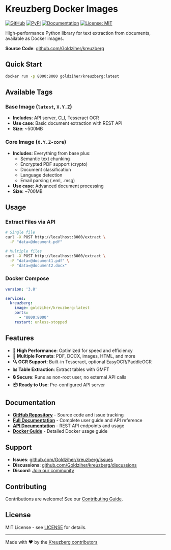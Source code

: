 # Kreuzberg Docker Images

[![GitHub](https://img.shields.io/badge/GitHub-Goldziher%2Fkreuzberg-blue)](https://github.com/Goldziher/kreuzberg)
[![PyPI](https://badge.fury.io/py/kreuzberg.svg)](https://badge.fury.io/py/kreuzberg)
[![Documentation](https://img.shields.io/badge/docs-GitHub_Pages-blue)](https://goldziher.github.io/kreuzberg/)
[![License: MIT](https://img.shields.io/badge/License-MIT-yellow.svg)](https://github.com/Goldziher/kreuzberg/blob/main/LICENSE)

High-performance Python library for text extraction from documents, available as Docker images.

**Source Code**: [github.com/Goldziher/kreuzberg](https://github.com/Goldziher/kreuzberg)

## Quick Start

```bash
docker run -p 8000:8000 goldziher/kreuzberg:latest
```

## Available Tags

### Base Image (`latest`, `X.Y.Z`)

- **Includes**: API server, CLI, Tesseract OCR
- **Use case**: Basic document extraction with REST API
- **Size**: ~500MB

### Core Image (`X.Y.Z-core`)

- **Includes**: Everything from base plus:
    - Semantic text chunking
    - Encrypted PDF support (crypto)
    - Document classification
    - Language detection
    - Email parsing (.eml, .msg)
- **Use case**: Advanced document processing
- **Size**: ~700MB

## Usage

### Extract Files via API

```bash
# Single file
curl -X POST http://localhost:8000/extract \
  -F "data=@document.pdf"

# Multiple files
curl -X POST http://localhost:8000/extract \
  -F "data=@document1.pdf" \
  -F "data=@document2.docx"
```

### Docker Compose

```yaml
version: '3.8'

services:
  kreuzberg:
    image: goldziher/kreuzberg:latest
    ports:
      - "8000:8000"
    restart: unless-stopped
```

## Features

- **🚀 High Performance**: Optimized for speed and efficiency
- **📄 Multiple Formats**: PDF, DOCX, images, HTML, and more
- **🔍 OCR Support**: Built-in Tesseract, optional EasyOCR/PaddleOCR
- **📊 Table Extraction**: Extract tables with GMFT
- **🔒 Secure**: Runs as non-root user, no external API calls
- **📦 Ready to Use**: Pre-configured API server

## Documentation

- **[GitHub Repository](https://github.com/Goldziher/kreuzberg)** - Source code and issue tracking
- **[Full Documentation](https://goldziher.github.io/kreuzberg/)** - Complete user guide and API reference
- **[API Documentation](https://goldziher.github.io/kreuzberg/user-guide/api-server/)** - REST API endpoints and usage
- **[Docker Guide](https://goldziher.github.io/kreuzberg/user-guide/docker/)** - Detailed Docker usage guide

## Support

- **Issues**: [github.com/Goldziher/kreuzberg/issues](https://github.com/Goldziher/kreuzberg/issues)
- **Discussions**: [github.com/Goldziher/kreuzberg/discussions](https://github.com/Goldziher/kreuzberg/discussions)
- **Discord**: [Join our community](https://discord.gg/pXxagNK2zN)

## Contributing

Contributions are welcome! See our [Contributing Guide](https://github.com/Goldziher/kreuzberg/blob/main/docs/contributing.md).

## License

MIT License - see [LICENSE](https://github.com/Goldziher/kreuzberg/blob/main/LICENSE) for details.

______________________________________________________________________

Made with ❤️ by the [Kreuzberg contributors](https://github.com/Goldziher/kreuzberg/graphs/contributors)
